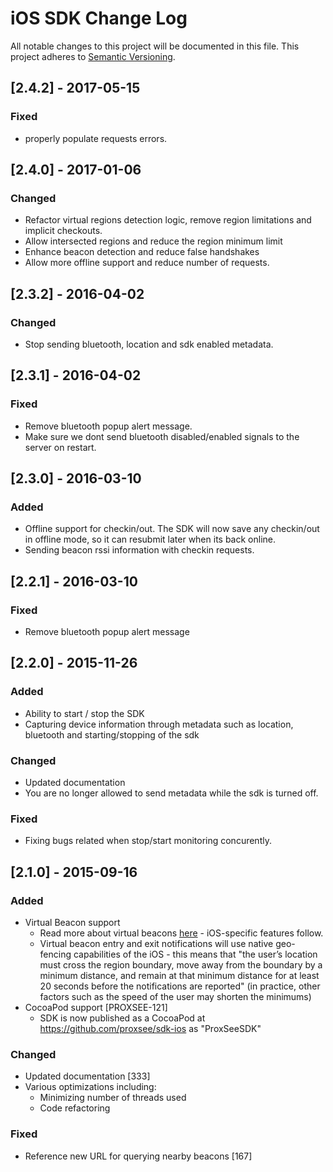 # iOS SDK Change Log
All notable changes to this project will be documented in this file.
This project adheres to [Semantic Versioning](http://semver.org/).

## [2.4.2] - 2017-05-15
### Fixed
- properly populate requests errors.


## [2.4.0] - 2017-01-06
### Changed
- Refactor virtual regions detection logic, remove region limitations and implicit checkouts.
- Allow intersected regions and reduce the region minimum limit
- Enhance beacon detection and reduce false handshakes
- Allow more offline support and reduce number of requests.


## [2.3.2] - 2016-04-02
### Changed
- Stop sending bluetooth, location and sdk enabled metadata.

## [2.3.1] - 2016-04-02
### Fixed
- Remove bluetooth popup alert message.
- Make sure we dont send bluetooth disabled/enabled signals to the server on restart.

## [2.3.0] - 2016-03-10
### Added
- Offline support for checkin/out. The SDK will now save any checkin/out in offline mode, so it can resubmit later when its back online.
- Sending beacon rssi information with checkin requests.

## [2.2.1] - 2016-03-10
### Fixed
- Remove bluetooth popup alert message

## [2.2.0] - 2015-11-26
### Added
- Ability to start / stop the SDK
- Capturing device information through metadata such as location, bluetooth and starting/stopping of the sdk

### Changed
- Updated documentation 
- You are no longer allowed to send metadata while the sdk is turned off.

### Fixed
- Fixing bugs related when stop/start monitoring concurently. 

## [2.1.0] - 2015-09-16
### Added
- Virtual Beacon support
    - Read more about virtual beacons [here](../features/virtualbeacons.md) - iOS-specific features follow.
    - Virtual beacon entry and exit notifications will use native geo-fencing capabilities of the iOS - this means that "the user’s location must cross the region boundary, move away from the boundary by a minimum distance, and remain at that minimum distance for at least 20 seconds before the notifications are reported" (in practice, other factors such as the speed of the user may shorten the minimums)
- CocoaPod support [PROXSEE-121]
    - SDK is now published as a CocoaPod at https://github.com/proxsee/sdk-ios as "ProxSeeSDK" 

### Changed
- Updated documentation [333]
- Various optimizations including:
    - Minimizing number of threads used
    - Code refactoring

### Fixed
- Reference new URL for querying nearby beacons [167]
